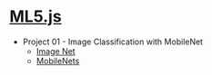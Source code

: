 # [ML5.js](https://ml5js.org/)

- Project 01 - Image Classification with MobileNet
  - [Image Net](https://image-net.org/)
  - [MobileNets](https://arxiv.org/abs/1704.04861) 
